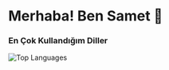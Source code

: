 # Merhaba! Ben Samet 👋



### En Çok Kullandığım Diller

![Top Languages](https://github-readme-stats.vercel.app/api/top-langs/?username)
